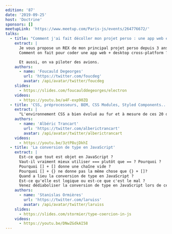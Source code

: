 ```yaml
---
edition: '87'
date: '2019-09-25'
host: 'Doctrine'
sponsors: []
meetupLink: 'https://www.meetup.com/Paris-js/events/264776672/'
talks:
  - title: "Comment j'ai fait décoller mon projet perso : une app web et desktop cross-platform"
    extract: |
      Je vous propose un REX de mon principal projet perso depuis 3 ans. C'est une application web et desktop compagnon du simulateur de vol X-Plane.
      Comment on fait pour coder une app web + desktop cross-platform ? Comment on la met en prod, comment on la met à jour, comment on la sécurise ?

      Et aussi, on va piloter des avions.
    authors:
      - name: 'Foucauld Degeorges'
        url: 'https://twitter.com/foucdeg'
        avatar: /api/avatar/twitter/foucdeg
    slides:
      - https://slides.com/foucaulddegeorges/electron
    videos:
      - https://youtu.be/a4F-exp90ZQ
  - title: 'CSS, préprocesseurs, BEM, CSS Modules, Styled Components... comment choisir ?'
    extract: |
      "L'environnement CSS a bien évolué au fur et à mesure de ces 20 dernières années. Cependant, il semble toujours difficile d'écrire du CSS fonctionnel et maintenable : en 2019, que choisir pour son projet afin d'y arriver ? Avec un processus qui se veut le plus objectif possible, nous établirons une checklist de ce qu'est une bonne stack CSS afin de choisir les technos qui vous conviendront le mieux."
    authors:
      - name: 'Albéric Trancart'
        url: 'https://twitter.com/alberictrancart'
        avatar: /api/avatar/twitter/alberictrancart
    videos:
      - https://youtu.be/3ztP8ujDkhI
  - title: 'La conversion de type en JavaScript'
    extract: |
      Est-ce que tout est objet en JavaScript ?
      Vaut-il vraiment mieux utiliser === plutôt que == ? Pourquoi ?
      Pourquoi [] + [] donne une chaîne vide ?
      Pourquoi [] + {} ne donne pas la même chose que {} + []?
      Quand a lieu la conversion de type en JavaScript ?
      Est-ce qu'elle est logique ou est-ce que c'est le mal ?
      Venez dédiaboliser la conversion de type en JavaScript lors de ce talk !
    authors:
      - name: 'Stanislas Ormières'
        url: 'https://twitter.com/laruiss'
        avatar: /api/avatar/twitter/laruiss
    slides:
      - https://slides.com/stormier/type-coercion-in-js
    videos:
      - https://youtu.be/DNwZGdkAI58
---
```

